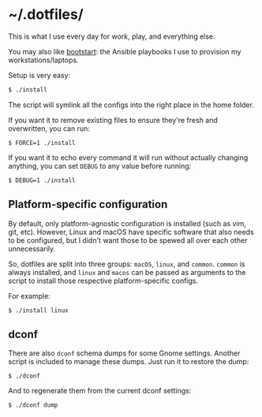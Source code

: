 # ~/.dotfiles/

This is what I use every day for work, play, and everything else.

You may also like [bootstart](https://github.com/alexblackie/bootstart):
the Ansible playbooks I use to provision my workstations/laptops.

Setup is very easy:

```bash
$ ./install
```

The script will symlink all the configs into the right place in the home folder.

If you want it to remove existing files to ensure they're fresh and overwritten,
you can run:

```
$ FORCE=1 ./install
```

If you want it to echo every command it will run without actually changing
anything, you can set `DEBUG` to any value before running:

```
$ DEBUG=1 ./install
```

## Platform-specific configuration

By default, only platform-agnostic configuration is installed (such as vim, git,
etc). However, Linux and macOS have specific software that also needs to be
configured, but I didn't want those to be spewed all over each other
unnecessarily.

So, dotfiles are split into three groups: `macOS`, `linux`, and `common`.
`common` is always installed, and `linux` and `macos` can be passed as arguments
to the script to install those respective platform-specific configs.

For example:

```
$ ./install linux
```

## dconf

There are also `dconf` schema dumps for some Gnome settings. Another script is
included to manage these dumps. Just run it to restore the dump:

```
$ ./dconf
```

And to regenerate them from the current dconf settings:

```
$ ./dconf dump
```
